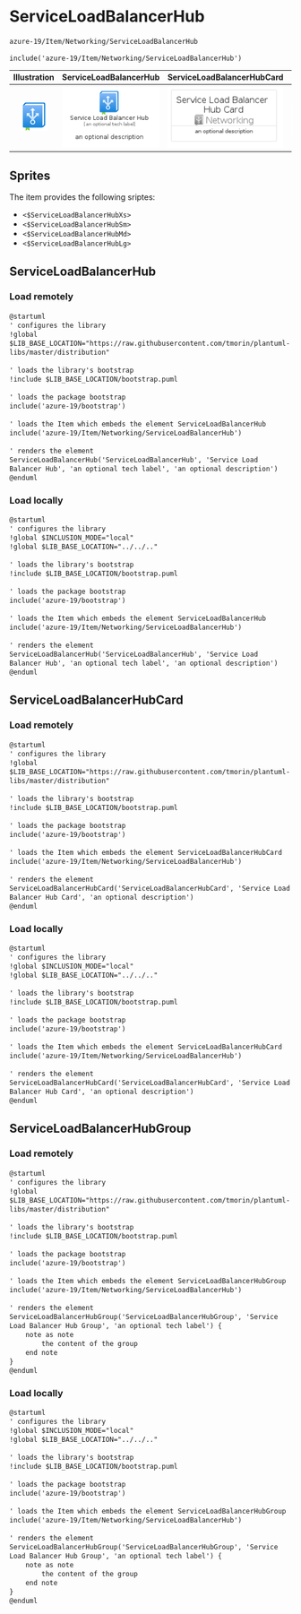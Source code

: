 # ServiceLoadBalancerHub


```text
azure-19/Item/Networking/ServiceLoadBalancerHub
```

```text
include('azure-19/Item/Networking/ServiceLoadBalancerHub')
```



| Illustration | ServiceLoadBalancerHub | ServiceLoadBalancerHubCard | ServiceLoadBalancerHubGroup |
| :---: | :---: | :---: | :---: |
| ![illustration for Illustration](../../../azure-19/Item/Networking/ServiceLoadBalancerHub.png) | ![illustration for ServiceLoadBalancerHub](../../../azure-19/Item/Networking/ServiceLoadBalancerHub.Local.png) | ![illustration for ServiceLoadBalancerHubCard](../../../azure-19/Item/Networking/ServiceLoadBalancerHubCard.Local.png) | ![illustration for ServiceLoadBalancerHubGroup](../../../azure-19/Item/Networking/ServiceLoadBalancerHubGroup.Local.png) |



## Sprites
The item provides the following sriptes:

- `<$ServiceLoadBalancerHubXs>`
- `<$ServiceLoadBalancerHubSm>`
- `<$ServiceLoadBalancerHubMd>`
- `<$ServiceLoadBalancerHubLg>`





## ServiceLoadBalancerHub

### Load remotely
```plantuml
@startuml
' configures the library
!global $LIB_BASE_LOCATION="https://raw.githubusercontent.com/tmorin/plantuml-libs/master/distribution"

' loads the library's bootstrap
!include $LIB_BASE_LOCATION/bootstrap.puml

' loads the package bootstrap
include('azure-19/bootstrap')

' loads the Item which embeds the element ServiceLoadBalancerHub
include('azure-19/Item/Networking/ServiceLoadBalancerHub')

' renders the element
ServiceLoadBalancerHub('ServiceLoadBalancerHub', 'Service Load Balancer Hub', 'an optional tech label', 'an optional description')
@enduml
```

### Load locally
```plantuml
@startuml
' configures the library
!global $INCLUSION_MODE="local"
!global $LIB_BASE_LOCATION="../../.."

' loads the library's bootstrap
!include $LIB_BASE_LOCATION/bootstrap.puml

' loads the package bootstrap
include('azure-19/bootstrap')

' loads the Item which embeds the element ServiceLoadBalancerHub
include('azure-19/Item/Networking/ServiceLoadBalancerHub')

' renders the element
ServiceLoadBalancerHub('ServiceLoadBalancerHub', 'Service Load Balancer Hub', 'an optional tech label', 'an optional description')
@enduml
```

## ServiceLoadBalancerHubCard

### Load remotely
```plantuml
@startuml
' configures the library
!global $LIB_BASE_LOCATION="https://raw.githubusercontent.com/tmorin/plantuml-libs/master/distribution"

' loads the library's bootstrap
!include $LIB_BASE_LOCATION/bootstrap.puml

' loads the package bootstrap
include('azure-19/bootstrap')

' loads the Item which embeds the element ServiceLoadBalancerHubCard
include('azure-19/Item/Networking/ServiceLoadBalancerHub')

' renders the element
ServiceLoadBalancerHubCard('ServiceLoadBalancerHubCard', 'Service Load Balancer Hub Card', 'an optional description')
@enduml
```

### Load locally
```plantuml
@startuml
' configures the library
!global $INCLUSION_MODE="local"
!global $LIB_BASE_LOCATION="../../.."

' loads the library's bootstrap
!include $LIB_BASE_LOCATION/bootstrap.puml

' loads the package bootstrap
include('azure-19/bootstrap')

' loads the Item which embeds the element ServiceLoadBalancerHubCard
include('azure-19/Item/Networking/ServiceLoadBalancerHub')

' renders the element
ServiceLoadBalancerHubCard('ServiceLoadBalancerHubCard', 'Service Load Balancer Hub Card', 'an optional description')
@enduml
```

## ServiceLoadBalancerHubGroup

### Load remotely
```plantuml
@startuml
' configures the library
!global $LIB_BASE_LOCATION="https://raw.githubusercontent.com/tmorin/plantuml-libs/master/distribution"

' loads the library's bootstrap
!include $LIB_BASE_LOCATION/bootstrap.puml

' loads the package bootstrap
include('azure-19/bootstrap')

' loads the Item which embeds the element ServiceLoadBalancerHubGroup
include('azure-19/Item/Networking/ServiceLoadBalancerHub')

' renders the element
ServiceLoadBalancerHubGroup('ServiceLoadBalancerHubGroup', 'Service Load Balancer Hub Group', 'an optional tech label') {
    note as note
        the content of the group
    end note
}
@enduml
```

### Load locally
```plantuml
@startuml
' configures the library
!global $INCLUSION_MODE="local"
!global $LIB_BASE_LOCATION="../../.."

' loads the library's bootstrap
!include $LIB_BASE_LOCATION/bootstrap.puml

' loads the package bootstrap
include('azure-19/bootstrap')

' loads the Item which embeds the element ServiceLoadBalancerHubGroup
include('azure-19/Item/Networking/ServiceLoadBalancerHub')

' renders the element
ServiceLoadBalancerHubGroup('ServiceLoadBalancerHubGroup', 'Service Load Balancer Hub Group', 'an optional tech label') {
    note as note
        the content of the group
    end note
}
@enduml
```

